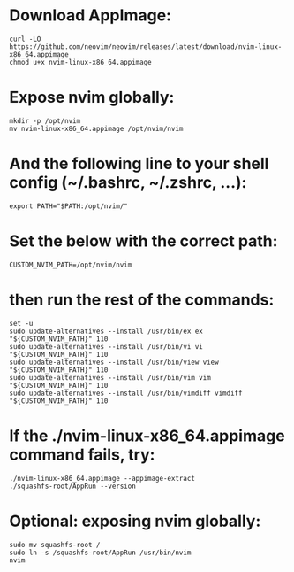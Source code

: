 # Download AppImage:
```
curl -LO https://github.com/neovim/neovim/releases/latest/download/nvim-linux-x86_64.appimage
chmod u+x nvim-linux-x86_64.appimage
```

# Expose nvim globally:
```
mkdir -p /opt/nvim
mv nvim-linux-x86_64.appimage /opt/nvim/nvim
```

# And the following line to your shell config (~/.bashrc, ~/.zshrc, ...):
```
export PATH="$PATH:/opt/nvim/"
```

# Set the below with the correct path:
```
CUSTOM_NVIM_PATH=/opt/nvim/nvim
```
# then run the rest of the commands:
```
set -u
sudo update-alternatives --install /usr/bin/ex ex "${CUSTOM_NVIM_PATH}" 110
sudo update-alternatives --install /usr/bin/vi vi "${CUSTOM_NVIM_PATH}" 110
sudo update-alternatives --install /usr/bin/view view "${CUSTOM_NVIM_PATH}" 110
sudo update-alternatives --install /usr/bin/vim vim "${CUSTOM_NVIM_PATH}" 110
sudo update-alternatives --install /usr/bin/vimdiff vimdiff "${CUSTOM_NVIM_PATH}" 110
```

# If the ./nvim-linux-x86_64.appimage command fails, try:
```
./nvim-linux-x86_64.appimage --appimage-extract
./squashfs-root/AppRun --version
```

# Optional: exposing nvim globally:
```
sudo mv squashfs-root /
sudo ln -s /squashfs-root/AppRun /usr/bin/nvim
nvim
```
